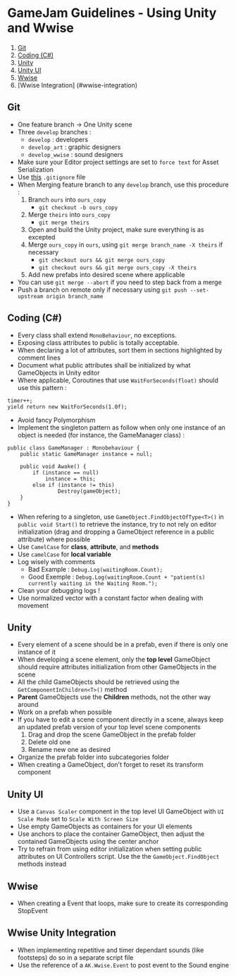 # GameJam Guidelines - Using Unity and Wwise
1. [Git](#git)
2. [Coding (C#)](#coding-c)
3. [Unity](#unity)
4. [Unity UI](#unity-ui)
5. [Wwise](#wwise)
6. [Wwise Integration] (#wwise-integration)
## Git
- One feature branch -> One Unity scene
- Three `develop` branches :
	- `develop` : developers
	- `develop_art` : graphic designers
	- `develop_wwise` : sound designers
- Make sure your Editor project settings are set to `force text` for Asset Serialization
- Use  [this](https://pastebin.com/8pkAUhfW) `.gitignore` file
- When Merging feature branch to any `develop` branch, use this procedure : 
	1. Branch `ours` into `ours_copy` 
		- `git checkout -b ours_copy`
	2. Merge `theirs` into `ours_copy` 
		- `git merge theirs`
	3. Open and build the Unity project, make sure everything is as excepted
	4. Merge `ours_copy` in `ours`, using `git merge branch_name -X theirs` if necessary
		- `git checkout ours && git merge ours_copy`
		- `git checkout ours && git merge ours_copy -X theirs`
	5. Add new prefabs into desired scene where applicable
- You can use `git merge --abort` if you need to step back from a merge
- Push a branch on remote only if necessary using `git push --set-upstream origin branch_name`
## Coding (C#)
- Every class shall extend `MonoBehaviour`, no exceptions.
- Exposing class attributes to public is totally acceptable.
- When declaring a lot of attributes, sort them in sections highlighted by comment lines
- Document what public attributes shall be initialized by what GameObjects in Unity editor
- Where applicable, Coroutines that use `WaitForSeconds(float)` should use this pattern : 
```
timer++;
yield return new WaitForSeconds(1.0f);
```
- Avoid fancy Polymorphism
- Implement the singleton pattern as follow when only one instance of an object is needed (for instance, the GameManager class) :
```
public class GameManager : Monobehaviour {
	public static GameManager instance = null;
	
	public void Awake() {
		if (instance == null)
			instance = this;
		else if (instance != this)
	      		Destroy(gameObject);
	}
}
```
- When refering to a singleton, use `GameObject.FindObjectOfType<T>()` in `public void Start()` to retrieve the instance, try to not rely on editor initialization (drag and dropping a GameObject reference in a public attribute) where possible
- Use `CamelCase` for **class**, **attribute**, and **methods**
- Use `camelCase` for **local variable**
- Log wisely with comments
	- Bad Example : `Debug.Log(waitingRoom.Count);`
	- Good Exemple : `Debug.Log(waitingRoom.Count + "patient(s) currently waiting in the Waiting Room.");`
- Clean your debugging logs !
- Use normalized vector with a constant factor when dealing with movement
## Unity
- Every element of a scene should be in a prefab, even if there is only one instance of it
- When developing a scene element, only the **top level** GameObject should require attributes initialization from other GameObjects in the scene
-  All the child GameObjects should be retrieved using the `GetComponentInChildren<T>()` method
- **Parent** GameObjects use the **Children** methods, not the other way around
- Work on a prefab when possible
- If you have to edit a scene component directly in a scene, always keep an updated prefab version of your top level scene components
	1. Drag and drop the scene GameObject in the prefab folder
	2. Delete old one
	3. Rename new one as desired
- Organize the prefab folder into subcategories folder
- When creating a GameObject, don't forget to reset its transform component
## Unity UI
- Use a `Canvas Scaler` component in the top level UI GameObject with `UI Scale Mode` set to `Scale With Screen Size` 
- Use empty GameObjects as containers for your UI elements
- Use anchors to place the container GameObject, then adjust the contained GameObjects using the center anchor
- Try to refrain from using editor initialization when setting public attributes on UI Controllers script. Use the the `GameObject.FindObject` methods instead
## Wwise
- When creating a Event that loops, make sure to create its corresponding StopEvent
## Wwise Unity Integration
- When implementing repetitive and timer dependant sounds (like footsteps) do so in a separate script file
- Use the reference of a `AK.Wwise.Event` to post event to the Sound engine